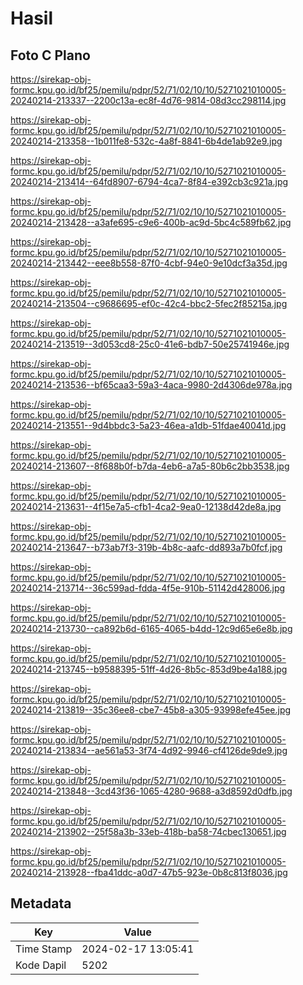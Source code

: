 # Hasil

## Foto C Plano

https://sirekap-obj-formc.kpu.go.id/bf25/pemilu/pdpr/52/71/02/10/10/5271021010005-20240214-213337--2200c13a-ec8f-4d76-9814-08d3cc298114.jpg

https://sirekap-obj-formc.kpu.go.id/bf25/pemilu/pdpr/52/71/02/10/10/5271021010005-20240214-213358--1b011fe8-532c-4a8f-8841-6b4de1ab92e9.jpg

https://sirekap-obj-formc.kpu.go.id/bf25/pemilu/pdpr/52/71/02/10/10/5271021010005-20240214-213414--64fd8907-6794-4ca7-8f84-e392cb3c921a.jpg

https://sirekap-obj-formc.kpu.go.id/bf25/pemilu/pdpr/52/71/02/10/10/5271021010005-20240214-213428--a3afe695-c9e6-400b-ac9d-5bc4c589fb62.jpg

https://sirekap-obj-formc.kpu.go.id/bf25/pemilu/pdpr/52/71/02/10/10/5271021010005-20240214-213442--eee8b558-87f0-4cbf-94e0-9e10dcf3a35d.jpg

https://sirekap-obj-formc.kpu.go.id/bf25/pemilu/pdpr/52/71/02/10/10/5271021010005-20240214-213504--c9686695-ef0c-42c4-bbc2-5fec2f85215a.jpg

https://sirekap-obj-formc.kpu.go.id/bf25/pemilu/pdpr/52/71/02/10/10/5271021010005-20240214-213519--3d053cd8-25c0-41e6-bdb7-50e25741946e.jpg

https://sirekap-obj-formc.kpu.go.id/bf25/pemilu/pdpr/52/71/02/10/10/5271021010005-20240214-213536--bf65caa3-59a3-4aca-9980-2d4306de978a.jpg

https://sirekap-obj-formc.kpu.go.id/bf25/pemilu/pdpr/52/71/02/10/10/5271021010005-20240214-213551--9d4bbdc3-5a23-46ea-a1db-51fdae40041d.jpg

https://sirekap-obj-formc.kpu.go.id/bf25/pemilu/pdpr/52/71/02/10/10/5271021010005-20240214-213607--8f688b0f-b7da-4eb6-a7a5-80b6c2bb3538.jpg

https://sirekap-obj-formc.kpu.go.id/bf25/pemilu/pdpr/52/71/02/10/10/5271021010005-20240214-213631--4f15e7a5-cfb1-4ca2-9ea0-12138d42de8a.jpg

https://sirekap-obj-formc.kpu.go.id/bf25/pemilu/pdpr/52/71/02/10/10/5271021010005-20240214-213647--b73ab7f3-319b-4b8c-aafc-dd893a7b0fcf.jpg

https://sirekap-obj-formc.kpu.go.id/bf25/pemilu/pdpr/52/71/02/10/10/5271021010005-20240214-213714--36c599ad-fdda-4f5e-910b-51142d428006.jpg

https://sirekap-obj-formc.kpu.go.id/bf25/pemilu/pdpr/52/71/02/10/10/5271021010005-20240214-213730--ca892b6d-6165-4065-b4dd-12c9d65e6e8b.jpg

https://sirekap-obj-formc.kpu.go.id/bf25/pemilu/pdpr/52/71/02/10/10/5271021010005-20240214-213745--b9588395-51ff-4d26-8b5c-853d9be4a188.jpg

https://sirekap-obj-formc.kpu.go.id/bf25/pemilu/pdpr/52/71/02/10/10/5271021010005-20240214-213819--35c36ee8-cbe7-45b8-a305-93998efe45ee.jpg

https://sirekap-obj-formc.kpu.go.id/bf25/pemilu/pdpr/52/71/02/10/10/5271021010005-20240214-213834--ae561a53-3f74-4d92-9946-cf4126de9de9.jpg

https://sirekap-obj-formc.kpu.go.id/bf25/pemilu/pdpr/52/71/02/10/10/5271021010005-20240214-213848--3cd43f36-1065-4280-9688-a3d8592d0dfb.jpg

https://sirekap-obj-formc.kpu.go.id/bf25/pemilu/pdpr/52/71/02/10/10/5271021010005-20240214-213902--25f58a3b-33eb-418b-ba58-74cbec130651.jpg

https://sirekap-obj-formc.kpu.go.id/bf25/pemilu/pdpr/52/71/02/10/10/5271021010005-20240214-213928--fba41ddc-a0d7-47b5-923e-0b8c813f8036.jpg


## Metadata

| Key        | Value               |
| ---------- | ------------------- |
| Time Stamp | 2024-02-17 13:05:41 |
| Kode Dapil | 5202                |



